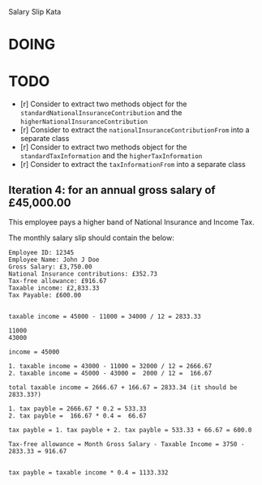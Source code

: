 Salary Slip Kata

# DOING

# TODO

- [r] Consider to extract two methods object for the `standardNationalInsuranceContribution` and the `higherNationalInsuranceContribution`
- [r] Consider to extract the `nationalInsuranceContributionFrom` into a separate class
- [r] Consider to extract two methods object for the `standardTaxInformation` and the `higherTaxInformation`
- [r] Consider to extract the `taxInformationFrom` into a separate class

## Iteration 4: for an annual gross salary of £45,000.00

This employee pays a higher band of National Insurance and Income Tax.

  <p>The monthly salary slip should contain the below:</p>

    Employee ID: 12345
    Employee Name: John J Doe
    Gross Salary: £3,750.00
    National Insurance contributions: £352.73
    Tax-free allowance: £916.67
    Taxable income: £2,833.33
    Tax Payable: £600.00


    taxable income = 45000 - 11000 = 34000 / 12 = 2833.33

    11000
    43000

    income = 45000

    1. taxable income = 43000 - 11000 = 32000 / 12 = 2666.67
    2. taxable income = 45000 - 43000 =  2000 / 12 =  166.67

    total taxable income = 2666.67 + 166.67 = 2833.34 (it should be 2833.33?)

    1. tax payble = 2666.67 * 0.2 = 533.33
    2. tax payble =  166.67 * 0.4 =  66.67

    tax payble = 1. tax payble + 2. tax payble = 533.33 + 66.67 = 600.0

    Tax-free allowance = Month Gross Salary - Taxable Income = 3750 - 2833.33 = 916.67


    tax payble = taxable income * 0.4 = 1133.332
